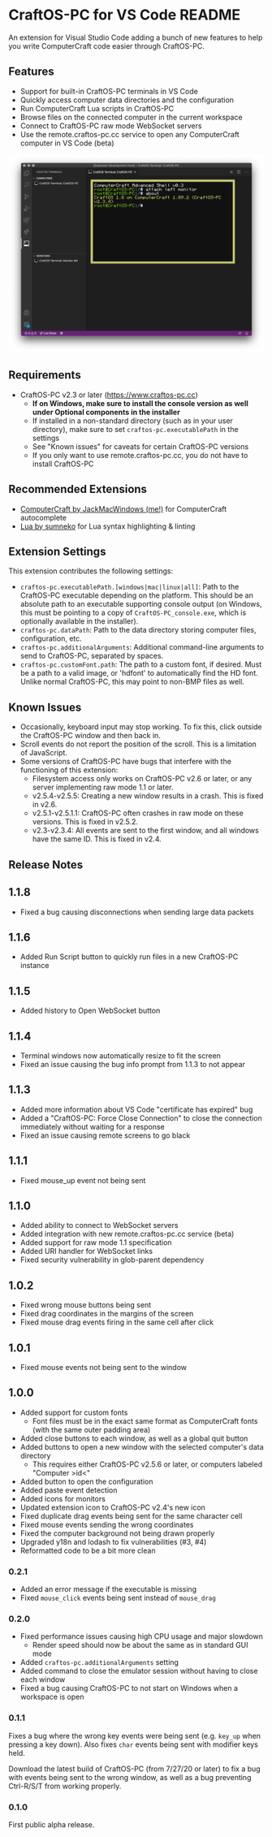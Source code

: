 # CraftOS-PC for VS Code README

An extension for Visual Studio Code adding a bunch of new features to help you write ComputerCraft code easier through CraftOS-PC.

## Features

* Support for built-in CraftOS-PC terminals in VS Code
* Quickly access computer data directories and the configuration
* Run ComputerCraft Lua scripts in CraftOS-PC
* Browse files on the connected computer in the current workspace
* Connect to CraftOS-PC raw mode WebSocket servers
* Use the remote.craftos-pc.cc service to open any ComputerCraft computer in VS Code (beta)

![Screenshot](media/screenshot.png)

## Requirements

* CraftOS-PC v2.3 or later (https://www.craftos-pc.cc)
  * **If on Windows, make sure to install the console version as well under Optional components in the installer**
  * If installed in a non-standard directory (such as in your user directory), make sure to set `craftos-pc.executablePath` in the settings
  * See "Known issues" for caveats for certain CraftOS-PC versions
  * If you only want to use remote.craftos-pc.cc, you do not have to install CraftOS-PC

## Recommended Extensions

* [ComputerCraft by JackMacWindows (me!)](https://marketplace.visualstudio.com/items?itemName=jackmacwindows.vscode-computercraft) for ComputerCraft autocomplete
* [Lua by sumneko](https://marketplace.visualstudio.com/items?itemName=sumneko.lua) for Lua syntax highlighting & linting

## Extension Settings

This extension contributes the following settings:

* `craftos-pc.executablePath.[windows|mac|linux|all]`: Path to the CraftOS-PC executable depending on the platform. This should be an absolute path to an executable supporting console output (on Windows, this must be pointing to a copy of `CraftOS-PC_console.exe`, which is optionally available in the installer).
* `craftos-pc.dataPath`: Path to the data directory storing computer files, configuration, etc.
* `craftos-pc.additionalArguments`: Additional command-line arguments to send to CraftOS-PC, separated by spaces.
* `craftos-pc.customFont.path`: The path to a custom font, if desired. Must be a path to a valid image, or 'hdfont' to automatically find the HD font. Unlike normal CraftOS-PC, this may point to non-BMP files as well.

## Known Issues

* Occasionally, keyboard input may stop working. To fix this, click outside the CraftOS-PC window and then back in.
* Scroll events do not report the position of the scroll. This is a limitation of JavaScript.
* Some versions of CraftOS-PC have bugs that interfere with the functioning of this extension:
  * Filesystem access only works on CraftOS-PC v2.6 or later, or any server implementing raw mode 1.1 or later.
  * v2.5.4-v2.5.5: Creating a new window results in a crash. This is fixed in v2.6.
  * v2.5.1-v2.5.1.1: CraftOS-PC often crashes in raw mode on these versions. This is fixed in v2.5.2.
  * v2.3-v2.3.4: All events are sent to the first window, and all windows have the same ID. This is fixed in v2.4.

## Release Notes

## 1.1.8

* Fixed a bug causing disconnections when sending large data packets

## 1.1.6

* Added Run Script button to quickly run files in a new CraftOS-PC instance

## 1.1.5

* Added history to Open WebSocket button

## 1.1.4

* Terminal windows now automatically resize to fit the screen
* Fixed an issue causing the bug info prompt from 1.1.3 to not appear

## 1.1.3

* Added more information about VS Code "certificate has expired" bug
* Added a "CraftOS-PC: Force Close Connection" to close the connection immediately without waiting for a response
* Fixed an issue causing remote screens to go black

## 1.1.1

* Fixed mouse_up event not being sent

## 1.1.0

* Added ability to connect to WebSocket servers
* Added integration with new remote.craftos-pc.cc service (beta)
* Added support for raw mode 1.1 specification
* Added URI handler for WebSocket links
* Fixed security vulnerability in glob-parent dependency

## 1.0.2

* Fixed wrong mouse buttons being sent
* Fixed drag coordinates in the margins of the screen
* Fixed mouse drag events firing in the same cell after click

## 1.0.1

* Fixed mouse events not being sent to the window

## 1.0.0

* Added support for custom fonts
  * Font files must be in the exact same format as ComputerCraft fonts (with the same outer padding area)
* Added close buttons to each window, as well as a global quit button
* Added buttons to open a new window with the selected computer's data directory
  * This requires either CraftOS-PC v2.5.6 or later, or computers labeled "Computer &gt;id&lt;"
* Added button to open the configuration
* Added paste event detection
* Added icons for monitors
* Updated extension icon to CraftOS-PC v2.4's new icon
* Fixed duplicate drag events being sent for the same character cell
* Fixed mouse events sending the wrong coordinates
* Fixed the computer background not being drawn properly
* Upgraded y18n and lodash to fix vulnerabilities (#3, #4)
* Reformatted code to be a bit more clean

### 0.2.1

* Added an error message if the executable is missing
* Fixed `mouse_click` events being sent instead of `mouse_drag`

### 0.2.0

* Fixed performance issues causing high CPU usage and major slowdown
  * Render speed should now be about the same as in standard GUI mode
* Added `craftos-pc.additionalArguments` setting
* Added command to close the emulator session without having to close each window
* Fixed a bug causing CraftOS-PC to not start on Windows when a workspace is open

### 0.1.1

Fixes a bug where the wrong key events were being sent (e.g. `key_up` when pressing a key down). Also fixes `char` events being sent with modifier keys held.

Download the latest build of CraftOS-PC (from 7/27/20 or later) to fix a bug with events being sent to the wrong window, as well as a bug preventing Ctrl-R/S/T from working properly.

### 0.1.0

First public alpha release.
